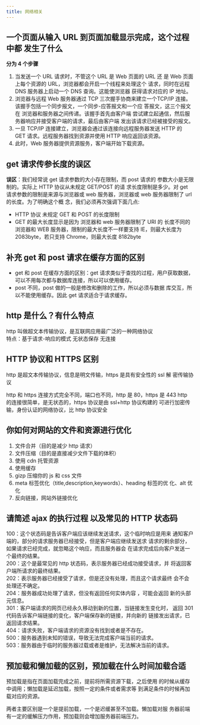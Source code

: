 ```yaml
---
title: 网络相关
---
```


## 一个页面从输入 URL 到页面加载显示完成，这个过程中都 发生了什么

**分为 4 个步骤**

1. 当发送一个 URL 请求时，不管这个 URL 是 Web 页面的 URL 还 是 Web 页面上每个资源的 URL，浏览器都会开启一个线程来处理这个 请求，同时在远程 DNS 服务器上启动一个 DNS 查询。这能使浏览器 获得请求对应的 IP 地址。
2. 浏览器与远程 Web 服务器通过 TCP 三次握手协商来建立一个TCP/IP 连接。该握手包括一个同步报文，一个同步-应答报文和一个应 答报文，这三个报文在 浏览器和服务器之间传递。该握手首先由客户端 尝试建立起通信，然后服务器响应并接受客户端的请求，最后由客户端 发出该请求已经被接受的报文。
3. 一旦 TCP/IP 连接建立，浏览器会通过该连接向远程服务器发送 HTTP 的 GET 请求。远程服务器找到资源并使用 HTTP 响应返回该资源。
4. 此时，Web 服务器提供资源服务，客户端开始下载资源。

## get 请求传参长度的误区

**误区**：我们经常说 get 请求参数的大小存在限制，而 post 请求的 参数大小是无限制的。实际上 HTTP 协议从未规定 GET/POST 的请 求长度限制是多少。对 get 请求参数的限制是来源与浏览器或 web 服务器，浏览器或 web 服务器限制了 url 的长度。为了明确这个概 念，我们必须再次强调下面几点:

- HTTP 协议 未规定 GET 和 POST 的长度限制
- GET 的最大长度显示是因为 浏览器和 web 服务器限制了 URI 的 长度不同的浏览器和 WEB 服务器，限制的最大长度不一样要支持 IE，则最大长度为 2083byte，若只支持 Chrome，则最大长度 8182byte

## 补充 get 和 post 请求在缓存方面的区别

- get 和 post 在缓存方面的区别：get 请求类似于查找的过程，用户获取数据，可以不用每次都与数据库连接，所以可以使用缓存。
- post 不同，post 做的一般是修改和删除的工作，所以必须与数据 库交互，所以不能使用缓存。因此 get 请求适合于请求缓存。

## http 是什么？有什么特点

http 叫做超文本传输协议，是互联网应用最广泛的一种网络协议<br>
特点：基于请求-响应的模式 无状态保存 无连接

## HTTP 协议和 HTTPS 区别

http 是超文本传输协议，信息是明文传输，https 是具有安全性的 ssl 解 密传输协议

http 和 https 连接方式完全不同，端口也不同，http 是 80，https 是 443 http 的连接很简单，是无状态的，https 协议是由 ssl+http 协议构建的 可进行加密传输，身份认证的网络协议，比 http 协议安全

## 你如何对网站的文件和资源进行优化

1. 文件合并（目的是减少 http 请求）
2. 文件压缩（目的是直接减少文件下载的体积）
3. 使用 cdn 托管资源
4. 使用缓存
5. gizp 压缩你的 js 和 css 文件 
6. meta 标签优化（title,description,keywords）、heading 标签的优 化、alt 优化
7. 反向链接，网站外链接优化

## 请简述 ajax 的执行过程 以及常见的 HTTP 状态码

100：这个状态码是告诉客户端应该继续发送请求，这个临时响应是用来 通知客户端的，部分的请求服务器已经接受，但是客户端应继续发送求 请求的剩余部分，如果请求已经完成，就忽略这个响应，而且服务器会 在请求完成后向客户发送一个最终的结果。<br>
200：这个是最常见的 http 状态码，表示服务器已经成功接受请求，并 将返回客户端所请求的最终结果。<br>
202：表示服务器已经接受了请求，但是还没有处理，而且这个请求最终 会不会处理还不确定。<br>
204：服务器成功处理了请求，但没有返回任何实体内容 ，可能会返回 新的头部元信息。<br>
301：客户端请求的网页已经永久移动到新的位置，当链接发生变化时， 返回 301 代码告诉客户端链接的变化，客户端保存新的链接，并向新的 链接发出请求，已返回请求结果。<br>
404：请求失败，客户端请求的资源没有找到或者是不存在。<br>
500：服务器遇到未知的错误，导致无法完成客户端当前的请求。<br>
503：服务器由于临时的服务器过载或者是维护，无法解决当前的请求。<br>

## 预加载和懒加载的区别，预加载在什么时间加载合适

预加载是指在页面加载完成之前，提前将所需资源下载，之后使用 的时候从缓存中调用；懒加载是延迟加载，按照一定的条件或者需求等 到满足条件的时候再加载对应的资源。

两者主要区别是一个是提前加载，一个是迟缓甚至不加载。懒加载对服 务器前端有一定的缓解压力作用，预加载则会增加服务器前端压力。
